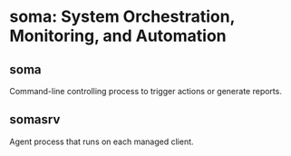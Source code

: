 # soma: System Orchestration, Monitoring, and Automation

## soma

Command-line controlling process to trigger actions or generate reports.

## somasrv

Agent process that runs on each managed client.
